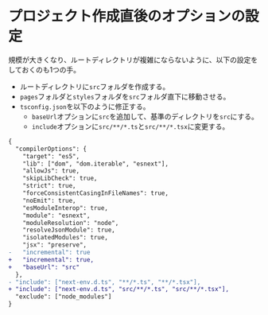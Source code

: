 # プロジェクト作成直後のオプションの設定

規模が大きくなり、ルートディレクトリが複雑にならないように、以下の設定をしておくのも1つの手。

* ルートディレクトリに`src`フォルダを作成する。
* `pages`フォルダと`styles`フォルダを`src`フォルダ直下に移動させる。
* `tsconfig.json`を以下のように修正する。
  * `baseUrl`オプションに`src`を追加して、基準のディレクトリを`src`にする。
  * `include`オプションに`src/**/*.ts`と`src/**/*.tsx`に変更する。

```diff
{
  "compilerOptions": {
    "target": "es5",
    "lib": ["dom", "dom.iterable", "esnext"],
    "allowJs": true,
    "skipLibCheck": true,
    "strict": true,
    "forceConsistentCasingInFileNames": true,
    "noEmit": true,
    "esModuleInterop": true,
    "module": "esnext",
    "moduleResolution": "node",
    "resolveJsonModule": true,
    "isolatedModules": true,
    "jsx": "preserve",
-   "incremental": true
+   "incremental": true,
+   "baseUrl": "src"    
  },
- "include": ["next-env.d.ts", "**/*.ts", "**/*.tsx"],
+ "include": ["next-env.d.ts", "src/**/*.ts", "src/**/*.tsx"],
  "exclude": ["node_modules"]
}
```
